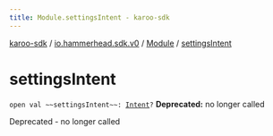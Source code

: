 ```yaml
---
title: Module.settingsIntent - karoo-sdk
---
```


[karoo-sdk](../../index.html) / [io.hammerhead.sdk.v0](../index.html) / [Module](index.html) / [settingsIntent](./settings-intent.html)

# settingsIntent

`open val ~~settingsIntent~~: `[`Intent`](https://developer.android.com/reference/android/content/Intent.html)`?`
**Deprecated:** no longer called

Deprecated - no longer called

